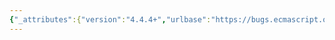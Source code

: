 ```yaml
---
{"_attributes":{"version":"4.4.4+","urlbase":"https://bugs.ecmascript.org/","maintainer":"dherman@mozilla.com"},"bug":{"bug_id":939,"creation_ts":"2012-11-07 07:45:00 -0800","short_desc":"15.16.1.1 SetInitialisation misnumbered","delta_ts":"2012-11-23 09:45:20 -0800","product":"Draft for 6th Edition","component":"editorial issue","version":"Rev 11: October 26, 2012 Draft","rep_platform":"All","op_sys":"All","bug_status":"RESOLVED","resolution":"FIXED","priority":"Normal","bug_severity":"enhancement","everconfirmed":true,"reporter":{"uid":"nathan.wall","name":"Nathan Wall"},"assigned_to":{"uid":"allen","name":"Allen Wirfs-Brock"},"long_desc":[{"commentid":2433,"comment_count":0,"who":{"uid":"nathan.wall","name":"Nathan Wall"},"bug_when":"2012-11-07 07:45:46 -0800","thetext":"The steps in 15.16.1.1. start at 3 instead of 1."},{"commentid":2521,"comment_count":1,"who":{"uid":"allen","name":"Allen Wirfs-Brock"},"bug_when":"2012-11-22 10:16:43 -0800","thetext":"corrected in rev 12 editor's draft"},{"commentid":2574,"comment_count":2,"who":{"uid":"allen","name":"Allen Wirfs-Brock"},"bug_when":"2012-11-23 09:45:20 -0800","thetext":"corrected in rev 12, Nov. 22, 2012 draft"}]}}
---
```

